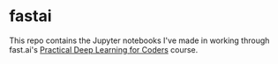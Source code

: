 # fastai

This repo contains the Jupyter notebooks I've made in working through fast.ai's [Practical Deep Learning for Coders](https://course.fast.ai/) course.
